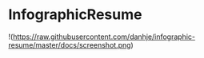 # InfographicResume

!(https://raw.githubusercontent.com/danhje/infographic-resume/master/docs/screenshot.png)
